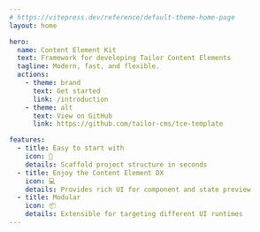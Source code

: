 ```yaml
---
# https://vitepress.dev/reference/default-theme-home-page
layout: home

hero:
  name: Content Element Kit
  text: Framework for developing Tailor Content Elements
  tagline: Modern, fast, and flexible.
  actions:
    - theme: brand
      text: Get started
      link: /introduction
    - theme: alt
      text: View on GitHub
      link: https://github.com/tailor-cms/tce-template

features:
  - title: Easy to start with
    icon: 🚀
    details: Scaffold project structure in seconds
  - title: Enjoy the Content Element DX
    icon: 💻
    details: Provides rich UI for component and state preview
  - title: Modular
    icon: 📦
    details: Extensible for targeting different UI runtimes
---
```

